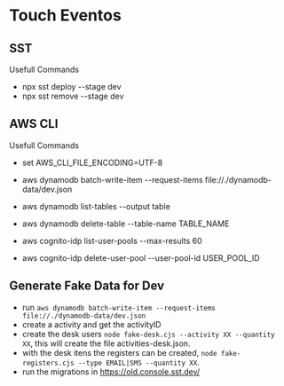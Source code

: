 # Touch Eventos

## SST

Usefull Commands

* npx sst deploy --stage dev
* npx sst remove --stage dev

## AWS CLI

Usefull Commands

* set AWS_CLI_FILE_ENCODING=UTF-8

* aws dynamodb batch-write-item --request-items file://./dynamodb-data/dev.json
* aws dynamodb list-tables --output table
* aws dynamodb delete-table --table-name TABLE_NAME
* aws cognito-idp list-user-pools --max-results 60
* aws cognito-idp delete-user-pool --user-pool-id USER_POOL_ID

## Generate Fake Data for Dev

- run `aws dynamodb batch-write-item --request-items file://./dynamodb-data/dev.json`
- create a activity and get the activityID
- create the desk users `node fake-desk.cjs --activity XX --quantity XX`, this will create the file activities-desk.json.
- with the desk itens the registers can be created, `node fake-registers.cjs --type EMAIL|SMS --quantity XX`.
- run the migrations in https://old.console.sst.dev/
